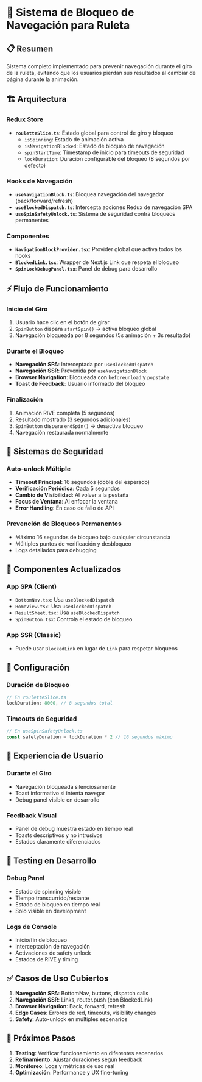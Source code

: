 # 🎰 Sistema de Bloqueo de Navegación para Ruleta

## 📋 Resumen

Sistema completo implementado para prevenir navegación durante el giro de la ruleta, evitando que los usuarios pierdan sus resultados al cambiar de página durante la animación.

## 🏗️ Arquitectura

### Redux Store
- **`rouletteSlice.ts`**: Estado global para control de giro y bloqueo
  - `isSpinning`: Estado de animación activa
  - `isNavigationBlocked`: Estado de bloqueo de navegación
  - `spinStartTime`: Timestamp de inicio para timeouts de seguridad
  - `lockDuration`: Duración configurable del bloqueo (8 segundos por defecto)

### Hooks de Navegación
- **`useNavigationBlock.ts`**: Bloquea navegación del navegador (back/forward/refresh)
- **`useBlockedDispatch.ts`**: Intercepta acciones Redux de navegación SPA
- **`useSpinSafetyUnlock.ts`**: Sistema de seguridad contra bloqueos permanentes

### Componentes
- **`NavigationBlockProvider.tsx`**: Provider global que activa todos los hooks
- **`BlockedLink.tsx`**: Wrapper de Next.js Link que respeta el bloqueo
- **`SpinLockDebugPanel.tsx`**: Panel de debug para desarrollo

## ⚡ Flujo de Funcionamiento

### Inicio del Giro
1. Usuario hace clic en el botón de girar
2. `SpinButton` dispara `startSpin()` → activa bloqueo global
3. Navegación bloqueada por 8 segundos (5s animación + 3s resultado)

### Durante el Bloqueo
- **Navegación SPA**: Interceptada por `useBlockedDispatch`
- **Navegación SSR**: Prevenida por `useNavigationBlock`
- **Browser Navigation**: Bloqueada con `beforeunload` y `popstate`
- **Toast de Feedback**: Usuario informado del bloqueo

### Finalización
1. Animación RIVE completa (5 segundos)
2. Resultado mostrado (3 segundos adicionales)
3. `SpinButton` dispara `endSpin()` → desactiva bloqueo
4. Navegación restaurada normalmente

## 🚨 Sistemas de Seguridad

### Auto-unlock Múltiple
- **Timeout Principal**: 16 segundos (doble del esperado)
- **Verificación Periódica**: Cada 5 segundos
- **Cambio de Visibilidad**: Al volver a la pestaña
- **Focus de Ventana**: Al enfocar la ventana
- **Error Handling**: En caso de fallo de API

### Prevención de Bloqueos Permanentes
- Máximo 16 segundos de bloqueo bajo cualquier circunstancia
- Múltiples puntos de verificación y desbloqueo
- Logs detallados para debugging

## 🎯 Componentes Actualizados

### App SPA (Client)
- `BottomNav.tsx`: Usa `useBlockedDispatch`
- `HomeView.tsx`: Usa `useBlockedDispatch`
- `ResultSheet.tsx`: Usa `useBlockedDispatch`
- `SpinButton.tsx`: Controla el estado de bloqueo

### App SSR (Classic)
- Puede usar `BlockedLink` en lugar de `Link` para respetar bloqueos

## 🔧 Configuración

### Duración de Bloqueo
```typescript
// En rouletteSlice.ts
lockDuration: 8000, // 8 segundos total
```

### Timeouts de Seguridad
```typescript
// En useSpinSafetyUnlock.ts
const safetyDuration = lockDuration * 2 // 16 segundos máximo
```

## 📱 Experiencia de Usuario

### Durante el Giro
- Navegación bloqueada silenciosamente
- Toast informativo si intenta navegar
- Debug panel visible en desarrollo

### Feedback Visual
- Panel de debug muestra estado en tiempo real
- Toasts descriptivos y no intrusivos
- Estados claramente diferenciados

## 🧪 Testing en Desarrollo

### Debug Panel
- Estado de spinning visible
- Tiempo transcurrido/restante
- Estado de bloqueo en tiempo real
- Solo visible en development

### Logs de Console
- Inicio/fin de bloqueo
- Interceptación de navegación
- Activaciones de safety unlock
- Estados de RIVE y timing

## ✅ Casos de Uso Cubiertos

1. **Navegación SPA**: BottomNav, buttons, dispatch calls
2. **Navegación SSR**: Links, router.push (con BlockedLink)
3. **Browser Navigation**: Back, forward, refresh
4. **Edge Cases**: Errores de red, timeouts, visibility changes
5. **Safety**: Auto-unlock en múltiples escenarios

## 🚀 Próximos Pasos

1. **Testing**: Verificar funcionamiento en diferentes escenarios
2. **Refinamiento**: Ajustar duraciones según feedback
3. **Monitoreo**: Logs y métricas de uso real
4. **Optimización**: Performance y UX fine-tuning